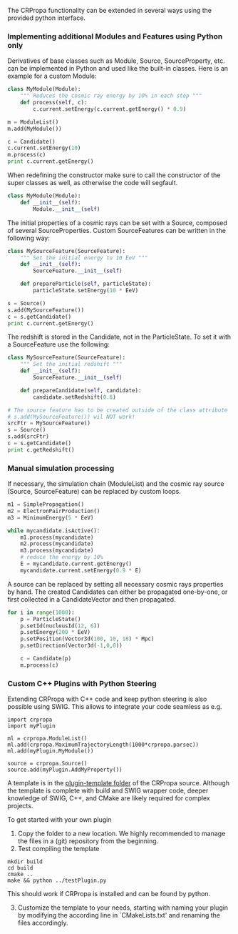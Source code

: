 The CRPropa functionality can be extended in several ways using the provided
python interface.

### Implementing additional Modules and Features using Python only
Derivatives of base classes such as Module, Source, SourceProperty, etc. can be implemented in
Python and used like the built-in classes. Here is an example for a custom
Module:
```python
class MyModule(Module):
    """ Reduces the cosmic ray energy by 10% in each step """
    def process(self, c):
        c.current.setEnergy(c.current.getEnergy() * 0.9)

m = ModuleList()
m.add(MyModule())

c = Candidate()
c.current.setEnergy(10)
m.process(c)
print c.current.getEnergy()
```

When redefining the constructor make sure to call the constructor of the super
classes as well, as otherwise the code will segfault.
```python
class MyModule(Module):
    def __init__(self):
        Module.__init__(self)
```


The initial properties of a cosmic rays can be set with a Source, composed of several SourceProperties.
Custom SourceFeatures can be written in the following way:
```python
class MySourceFeature(SourceFeature):
    """ Set the initial energy to 10 EeV """
    def __init__(self):
        SourceFeature.__init__(self)

    def prepareParticle(self, particleState):
        particleState.setEnergy(10 * EeV)

s = Source()
s.add(MySourceFeature())
c = s.getCandidate()
print c.current.getEnergy()
```

The redshift is stored in the Candidate, not in the ParticleState. To set it with a SourceFeature use the following:
```python
class MySourceFeature(SourceFeature):
    """ Set the initial redshift """
    def __init__(self):
        SourceFeature.__init__(self)

    def prepareCandidate(self, candidate):
        candidate.setRedshift(0.6)

# The source feature has to be created outside of the class attribute
# s.add(MySourceFeature()) wil NOT work!
srcFtr = MySourceFeature()
s = Source()
s.add(srcFtr)
c = s.getCandidate()
print c.getRedshift()
```


### Manual simulation processing
If necessary, the simulation chain (ModuleList) and the cosmic ray source (Source, SourceFeature) can be
replaced by custom loops.

```python
m1 = SimplePropagation()
m2 = ElectronPairProduction()
m3 = MinimumEnergy(5 * EeV)

while mycandidate.isActive():
    m1.process(mycandidate)
    m2.process(mycandidate)
    m3.process(mycandidate)
    # reduce the energy by 10%
    E = mycandidate.current.getEnergy()
    mycandidate.current.setEnergy(0.9 * E)
```

A source can be replaced by setting all necessary cosmic rays properties by hand.
The created Candidates can either be propagated one-by-one, or first collected
in a CandidateVector and then propagated.
```python
for i in range(1000):
    p = ParticleState()
    p.setId(nucleusId(12, 6))
    p.setEnergy(200 * EeV)
    p.setPosition(Vector3d(100, 10, 10) * Mpc)
    p.setDirection(Vector3d(-1,0,0))

    c = Candidate(p)
    m.process(c)
```


### Custom C++ Plugins with Python Steering
Extending CRPropa with C++ code and keep python steering is also possible using
SWIG.  This allows to integrate your code seamless as e.g.
```
import crpropa
import myPlugin

ml = crpropa.ModuleList()
ml.add(crpropa.MaximumTrajectoryLength(1000*crpropa.parsec))
ml.add(myPlugin.MyModule())

source = crpropa.Source()
source.add(myPlugin.AddMyProperty())
```
A template  is in the [plugin-template
folder](https://github.com/CRPropa/CRPropa3/tree/master/plugin-template) of the
CRPropa source. Although the template is complete with build and SWIG wrapper
code, deeper knowledge of SWIG, C++, and CMake are likely required for complex
projects.

To get started with your own plugin

1. Copy the folder to a new location. We highly recommended to manage the files
in a (git) repository from the beginning.
2. Test compiling the template
```
mkdir build
cd build
cmake ..
make && python ../testPlugin.py
```
This should work if CRPropa is installed and can be found by python.

3. Customize the template to your needs, starting with
naming your plugin by modifying the according line in `CMakeLists.txt' and
renaming the files accordingly.
